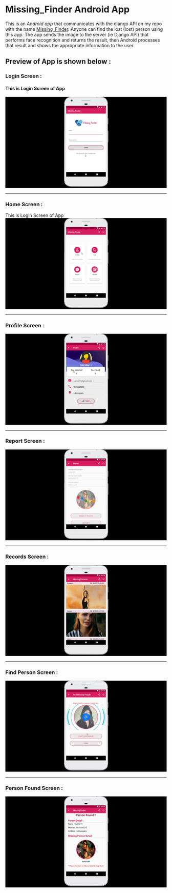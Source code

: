 # Missing_Finder Android App
This is an *Android app* that communicates with the django API on my repo with the name [Missing_Finder](https://github.com/sachinsav/Missing_Finder). Anyone can find the lost (lost) person using this app. The app sends the image to the server (ie Django API) that performs face recognition and returns the result, then Android processes that result and shows the appropriate information to the user.

## Preview of App is shown below :

### Login Screen :

#### This is Login Screen of App
![LogIn](Images/z_Login.png)

---

### Home Screen :

This is Login Screen of App
![LogIn](Images/z_home.png)

---

### Profile Screen :
![LogIn](Images/z_profile.png)

---

### Report Screen :
![LogIn](Images/z_filingreport.png)

---

### Records Screen :
![LogIn](Images/z_Records.png)

---

### Find Person Screen :
![LogIn](Images/z_processing2.png)

---

### Person Found Screen :
![LogIn](Images/z_person_found.png)
